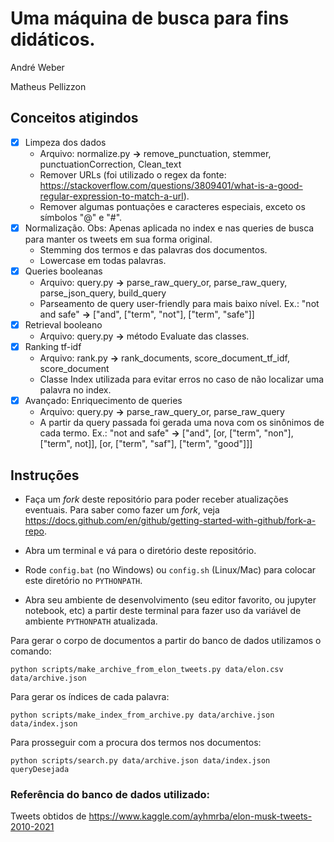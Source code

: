 # Uma máquina de busca para fins didáticos.

André Weber

Matheus Pellizzon

## Conceitos atigindos
- [x] Limpeza dos dados
    - Arquivo: normalize.py **→** remove_punctuation, stemmer, punctuationCorrection, Clean_text
    - Remover URLs (foi utilizado o regex da fonte: https://stackoverflow.com/questions/3809401/what-is-a-good-regular-expression-to-match-a-url).
    - Remover algumas pontuações e caracteres especiais, exceto os símbolos "@" e "#".  
- [x] Normalização. Obs: Apenas aplicada no index e nas queries de busca para manter os tweets em sua forma original.
    - Stemming dos termos e das palavras dos documentos.
    - Lowercase em todas palavras.
- [x] Queries booleanas
    - Arquivo: query.py **→** parse_raw_query_or, parse_raw_query, parse_json_query, build_query
    - Parseamento de query user-friendly para mais baixo nível. Ex.: "not and safe" **→** ["and",  ["term", "not"], ["term", "safe"]]
- [x] Retrieval booleano
    - Arquivo: query.py **→** método Evaluate das classes.
- [x] Ranking tf-idf
    - Arquivo: rank.py **→** rank_documents, score_document_tf_idf, score_document
    - Classe Index utilizada para evitar erros no caso de não localizar uma palavra no index. 
- [x] Avançado: Enriquecimento de queries
    - Arquivo: query.py **→** parse_raw_query_or, parse_raw_query
    - A partir da query passada foi gerada uma nova com os sinônimos de cada termo. Ex.: "not and safe" **→** ["and", [or, ["term", "non"], ["term", not]], [or, ["term", "saf"], ["term", "good"]]]
    


## Instruções

- Faça um *fork* deste repositório para poder receber atualizações eventuais. Para saber como fazer um *fork*, veja https://docs.github.com/en/github/getting-started-with-github/fork-a-repo.

- Abra um terminal e vá para o diretório deste repositório.

- Rode `config.bat` (no Windows) ou `config.sh` (Linux/Mac) para colocar este diretório no `PYTHONPATH`.

- Abra seu ambiente de desenvolvimento (seu editor favorito, ou jupyter notebook, etc) a partir deste terminal para fazer uso da variável de ambiente `PYTHONPATH` atualizada.

Para gerar o corpo de documentos a partir do banco de dados utilizamos o comando:
```
python scripts/make_archive_from_elon_tweets.py data/elon.csv data/archive.json
```

Para gerar os índices de cada palavra:
```
python scripts/make_index_from_archive.py data/archive.json data/index.json
```

Para prosseguir com a procura dos termos nos documentos:
```
python scripts/search.py data/archive.json data/index.json queryDesejada
```


### Referência do banco de dados utilizado:
Tweets obtidos de https://www.kaggle.com/ayhmrba/elon-musk-tweets-2010-2021

